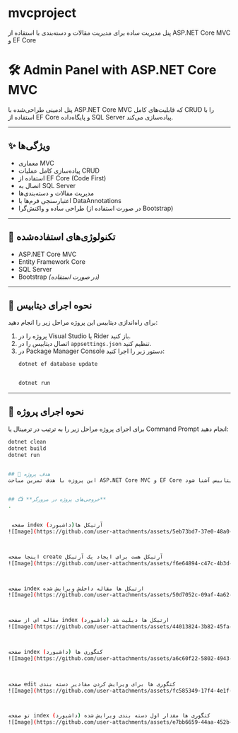 # mvcproject
پنل مدیریت ساده برای مدیریت مقالات و دسته‌بندی با استفاده از ASP.NET Core MVC و EF Core
# 🛠️ Admin Panel with ASP.NET Core MVC

پنل ادمینی طراحی‌شده با ASP.NET Core MVC که قابلیت‌های کامل CRUD را با استفاده از EF Core و پایگاه‌داده SQL Server پیاده‌سازی می‌کند.

---

## ✨ ویژگی‌ها
- معماری MVC
- پیاده‌سازی کامل عملیات CRUD
- استفاده از EF Core (Code First)
- اتصال به SQL Server
- مدیریت مقالات و دسته‌بندی‌ها
- اعتبارسنجی فرم‌ها با DataAnnotations
- طراحی ساده و واکنش‌گرا (در صورت استفاده از Bootstrap)

---

## 🧰 تکنولوژی‌های استفاده‌شده
- ASP.NET Core MVC
- Entity Framework Core
- SQL Server
- Bootstrap *(در صورت استفاده)*

---


## 🚀 نحوه اجرای دیتابیس

برای راه‌اندازی دیتابیس این پروژه مراحل زیر را انجام دهید:
1. پروژه را در Visual Studio یا Rider باز کنید.
2. اتصال دیتابیس را در `appsettings.json` تنظیم کنید.
3. در Package Manager Console دستور زیر را اجرا کنید:
   ```bash
   dotnet ef database update


   dotnet run

---


   ## 🚀 نحوه اجرای پروژه

برای اجرای پروژه مراحل زیر را به ترتیب در ترمینال یا Command Prompt انجام دهید:

```bash
dotnet clean
dotnet build
dotnet run


## 🎯 هدف پروژه
این پروژه با هدف تمرین مباحث ASP.NET Core MVC و EF Core طراحی شده تا توسعه‌دهنده به صورت عملی با ساخت پنل‌های مدیریتی و ارتباط با دیتابیس آشنا شود.


## 📺 **خروجی‌های پروژه در مرورگر**
.


 صفحه index (داشبورد)آرتیکل ها
![Image](https://github.com/user-attachments/assets/5eb73bd7-37e0-48a0-95dd-1ec563f4e5cc)



اینجا صفحه create آرتیکل هست برای ایجاد یک آرتیکل
![Image](https://github.com/user-attachments/assets/f6e64894-c47c-4b3d-a582-82d2ea10e330)



صفحه index ارتیکل ها مقاله داخلش ویرایش شده
![Image](https://github.com/user-attachments/assets/50d7052c-09af-4a62-aad1-981af3630be4)



مقاله ای از صفحه index (داشبورد) ارتیکل ها دیلیت شد
![Image](https://github.com/user-attachments/assets/44013824-3b82-45fa-bffe-bcc15f36e405)



صفحه index (داشبورد) کتگوری ها
![Image](https://github.com/user-attachments/assets/a6c60f22-5802-4943-807c-cfab8dbbe475)


 
صفحه edit کتگوری ها برای ویرایش کردن مقادیر دسته بندی
![Image](https://github.com/user-attachments/assets/fc585349-17f4-4e1f-8737-e986916cef2e) 



تو صفحه index (داشبورد) کتگوری ها مقدار اول دسته بندی ویرایش شده
![Image](https://github.com/user-attachments/assets/e7bb6659-44aa-452b-8f8b-00f70b86c0c7)
